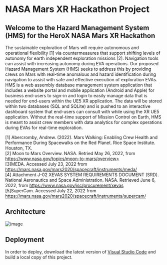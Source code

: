 <H1>NASA Mars XR Hackathon Project</H1>
 
<H2>Welcome to the Hazard Management System (HMS) for the HeroX NASA Mars XR Hackathon</H2>

The sustainable exploration of Mars will require autonomous and operational flexibility [1] via countermeasures that support shifting levels of autonomy for earth independent exploration missions [2]. Navigation tools can assist with increasing autonomy during EVA operations. Our proposed Hazard Management System (HMS) seeks to address this by providing crews on Mars with real-time anomalous and hazard identification during navigation to assist with safe and effective execution of exploration EVAs. HMS is a web assembly database management system application that includes a website portal and mobile application (Android and Apple) for business end-users to sign-in and login to easily manage data that is needed for end-users within the UE5 XR application. The data will be stored within two databases (SQL and SQLite) and is pushed to an interactive dashboard system that end-users can consult with while using the XR UE5 application. Without the real-time support of Mission Control on Earth, HMS is meant to assist crew members with data analytics for complex operations during EVAs for real-time exploration.

[1] Abercromby, Andrew. (2022). Mars Walking: Enabling Crew Health and Performance During Spacewalks on the Red Planet. Rice Space Institute. Houston, TX.<br>
[2] Moon to Mars Overview. NASA. Retried May 26, 2022, from https://www.nasa.gov/topics/moon-to-mars/overview><br>
[3]MEDA. Accessed July 23, 2022 from https://mars.nasa.gov/mars2020/spacecraft/instruments/meda/<br>
[4] Attachment J-02 XEVAS SYSTEM REQUIREMENTS DOCUMENT (SRD). National Aeronautics and Space Administration. NASA. Retrieved June 6, 2022, from https://www.nasa.gov/jsc/procurement/xevas<br>
[5]SuperCam. Accessed July 22, 2022 from https://mars.nasa.gov/mars2020/spacecraft/instruments/supercam/<br>

<H2><b>Architecture</b></H2> 

 ![image](https://user-images.githubusercontent.com/5480431/181408849-81c5c5b4-2e7b-4cb6-a5d4-5f70694d28ff.png)
 
 <H2><b>Deployment</b></H2>
 
 In order to deploy, download the latest version of <a href="https://code.visualstudio.com/Download" target="_blank">Visual Studio Code</a> and build a local copy of this project.

